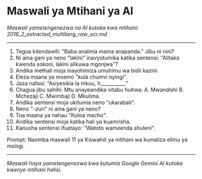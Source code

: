 # Maswali ya Mtihani ya AI
*Maswali yametengenezwa na AI kutoka kwa mtihani: 2016_2_extracted_multilang_raw_ocr.md*

---

1.  Tegua kitendawili: "Baba analima mama anapanda." Jibu ni nini?
2.  Ni aina gani ya neno "lakini" inavyotumika katika sentensi: "Alitaka kwenda sokoni, lakini alikuwa mgonjwa"?
3.  Andika methali moja inayohimiza umuhimu wa bidii kazini.
4.  Eleza maana ya msemo "kula chumvi nyingi".
5.  Jaza nafasi: "Asiyesikia la mkuu, h__________."
6.  Chagua jibu sahihi: Mtu anayeandika vitabu huitwa: A. Mwandishi B. Mchezaji C. Mwimbaji D. Mkulima.
7.  Andika sentensi moja ukitumia neno "ukarabati".
8.  Neno "-zuri" ni aina gani ya neno?
9.  Toa maana ya nahau "Kutoa macho".
10. Andika sentensi moja katika hali ya kuamrisha.
11. Kanusha sentensi ifuatayo: "Watoto wameenda shuleni".

Prompt: Naomba maswali 11 ya Kiswahili ya mtihani wa kumaliza elimu ya msingi.

---
*Maswali haya yametengenezwa kwa kutumia Google Gemini AI kutoka kwenye mtihani halisi.*
